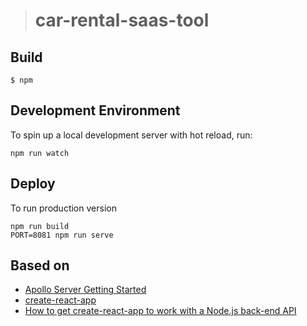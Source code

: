 > # car-rental-saas-tool

## Build

```
$ npm
```

## Development Environment

To spin up a local development server with hot reload, run:

```
npm run watch
```

## Deploy

To run production version

```
npm run build
PORT=8081 npm run serve
```

## Based on

- [Apollo Server Getting Started](https://www.apollographql.com/docs/apollo-server/getting-started.html)
- [create-react-app](https://github.com/facebook/create-react-app)
- [How to get create-react-app to work with a Node.js back-end API](https://medium.freecodecamp.org/how-to-make-create-react-app-work-with-a-node-backend-api-7c5c48acb1b0)


